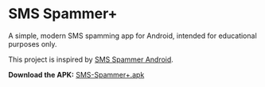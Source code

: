 # SMS Spammer+

A simple, modern SMS spamming app for Android, intended for educational purposes only.

This project is inspired by [SMS Spammer Android](https://github.com/tiphedor/SMS-Spammer-Android).

**Download the APK:**  [SMS-Spammer+.apk](https://github.com/coldfish3/sms-spammer-plus/releases/download/v1.0/SMS-Spammer+.apk)
